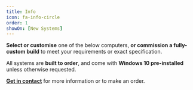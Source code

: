```yaml
---
title: Info
icon: fa-info-circle
order: 1
showOn: [New Systems]
---
```


**Select or customise** one of the below computers, **or commission a fully-custom build** to meet your requirements or exact specification.

All systems are **built to order**, and come with **Windows 10 pre-installed** unless otherwise requested.

[**Get in contact**](#contact) for more information or to make an order.
